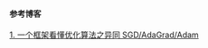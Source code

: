 #### 参考博客
[1. 一个框架看懂优化算法之异同 SGD/AdaGrad/Adam](https://zhuanlan.zhihu.com/p/32230623?utm_source=wechat_session&utm_medium=social&utm_oi=642330513952739328)
